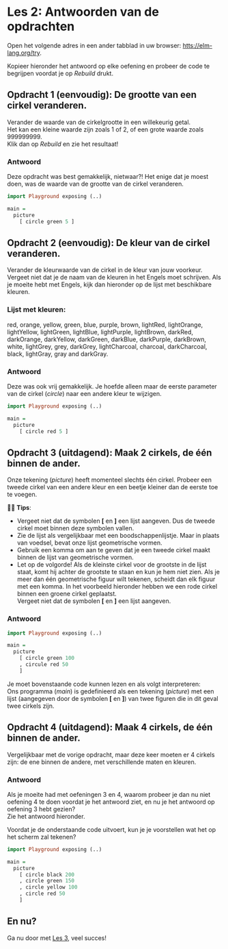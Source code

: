 # Les 2: Antwoorden van de opdrachten

Open het volgende adres in een ander tabblad in uw browser:
<a href='https://elm-lang.org/try' target='_blank'>htts://elm-lang.org/try</a>.

Kopieer hieronder het antwoord op elke oefening en
probeer de code te begrijpen voordat je op *Rebuild* drukt.  

## Opdracht 1 (eenvoudig): De grootte van een cirkel veranderen.

Verander de waarde van de cirkelgrootte in een willekeurig getal.  
Het kan een kleine waarde zijn zoals 1 of 2, of een grote waarde zoals 999999999.  
Klik dan op *Rebuild* en zie het resultaat!

### Antwoord

Deze opdracht was best gemakkelijk, nietwaar?! Het enige dat je moest doen, was de waarde van de grootte van de cirkel veranderen.

```haskell
import Playground exposing (..)

main =
  picture
    [ circle green 5 ]
```

## Opdracht 2 (eenvoudig): De kleur van de cirkel veranderen.

Verander de kleurwaarde van de cirkel in de kleur van jouw voorkeur.  
Vergeet niet dat je de naam van de kleuren in het Engels moet schrijven. Als je moeite hebt met Engels, kijk dan hieronder op de lijst met beschikbare kleuren.

### Lijst met kleuren:
red, orange, yellow, green, blue, purple, brown,
lightRed, lightOrange, lightYellow, lightGreen,
lightBlue, lightPurple, lightBrown, darkRed,
darkOrange, darkYellow, darkGreen, darkBlue,
darkPurple, darkBrown, white, lightGrey, grey,
darkGrey, lightCharcoal, charcoal, darkCharcoal,
black, lightGray, gray and darkGray.

### Antwoord

Deze was ook vrij gemakkelijk. Je hoefde alleen maar de eerste parameter van de cirkel (*circle*) naar een andere kleur te wijzigen.

```haskell
import Playground exposing (..)

main =
  picture
    [ circle red 5 ]
```

## Opdracht 3 (uitdagend): Maak 2 cirkels, de één binnen de ander.

Onze tekening (*picture*) heeft momenteel slechts één
cirkel. Probeer een tweede cirkel van
een andere kleur en een beetje kleiner dan de eerste toe te voegen.

👩‍🏫 __Tips__:  
- Vergeet niet dat de symbolen **[** en **]** een
lijst aangeven. Dus de tweede cirkel moet
binnen deze symbolen vallen.  
- Zie de lijst als vergelijkbaar met een boodschappenlijstje. Maar in plaats van
voedsel, bevat onze lijst geometrische vormen.  
- Gebruik een komma om aan te geven dat je een tweede cirkel maakt binnen de lijst van
geometrische vormen.  
- Let op de volgorde! Als de kleinste cirkel
voor de grootste in de lijst staat, komt hij achter de grootste te staan en kun je hem niet zien. Als je meer dan één geometrische figuur wilt tekenen,
scheidt dan elk figuur met een komma. In het voorbeeld hieronder hebben we een rode cirkel binnen een groene cirkel geplaatst.    
Vergeet niet dat de symbolen **[** en **]** een lijst aangeven.  

### Antwoord

```haskell
import Playground exposing (..)

main =
  picture
    [ circle green 100
    , circule red 50
    ]
```

Je moet bovenstaande code kunnen lezen en als volgt interpreteren:  
Ons programma (*main*) is gedefinieerd als een
tekening (*picture*) met een lijst (aangegeven
door de symbolen **[** en **]**) van twee figuren die in dit geval twee cirkels zijn.

## Opdracht 4 (uitdagend): Maak 4 cirkels, de één binnen de ander.

Vergelijkbaar met de vorige opdracht, maar deze keer moeten er 4 cirkels zijn: de ene binnen de andere, met verschillende maten en kleuren.

### Antwoord

Als je moeite had met oefeningen 3 en 4,
waarom probeer je dan nu niet oefening 4 te doen voordat je het antwoord ziet, en nu je het antwoord op oefening 3 hebt gezien?  
Zie het antwoord hieronder.

Voordat je de onderstaande code uitvoert, kun je je voorstellen wat het op het scherm zal tekenen?

```haskell
import Playground exposing (..)

main =
  picture
    [ circle black 200
    , circle green 150
    , circle yellow 100
    , circle red 50
    ]
```

## En nu?

Ga nu door met [Les 3](/les_3.html), veel succes!
